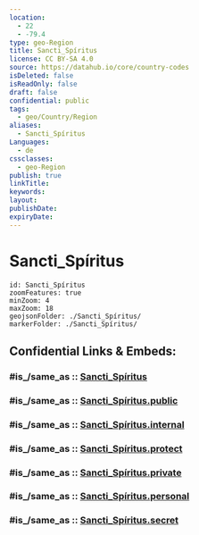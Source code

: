 ```yaml
---
location:
  - 22
  - -79.4
type: geo-Region
title: Sancti_Spíritus
license: CC BY-SA 4.0
source: https://datahub.io/core/country-codes
isDeleted: false
isReadOnly: false
draft: false
confidential: public
tags:
  - geo/Country/Region
aliases:
  - Sancti_Spíritus
Languages:
  - de
cssclasses:
  - geo-Region
publish: true
linkTitle:
keywords:
layout:
publishDate:
expiryDate:
---
```


# Sancti_Spíritus

```leaflet
id: Sancti_Spíritus
zoomFeatures: true 
minZoom: 4 
maxZoom: 18
geojsonFolder: ./Sancti_Spíritus/
markerFolder: ./Sancti_Spíritus/
```


## Confidential Links & Embeds: 

### #is_/same_as :: [Sancti_Spíritus](/_Standards/Earth/Continent/America~Caribbean/Cuba/provinces~Cuba/Sancti_Spíritus.md) 

### #is_/same_as :: [Sancti_Spíritus.public](/_public/Earth/Continent/America~Caribbean/Cuba/provinces~Cuba/Sancti_Spíritus.public.md) 

### #is_/same_as :: [Sancti_Spíritus.internal](/_internal/Earth/Continent/America~Caribbean/Cuba/provinces~Cuba/Sancti_Spíritus.internal.md) 

### #is_/same_as :: [Sancti_Spíritus.protect](/_protect/Earth/Continent/America~Caribbean/Cuba/provinces~Cuba/Sancti_Spíritus.protect.md) 

### #is_/same_as :: [Sancti_Spíritus.private](/_private/Earth/Continent/America~Caribbean/Cuba/provinces~Cuba/Sancti_Spíritus.private.md) 

### #is_/same_as :: [Sancti_Spíritus.personal](/_personal/Earth/Continent/America~Caribbean/Cuba/provinces~Cuba/Sancti_Spíritus.personal.md) 

### #is_/same_as :: [Sancti_Spíritus.secret](/_secret/Earth/Continent/America~Caribbean/Cuba/provinces~Cuba/Sancti_Spíritus.secret.md)

